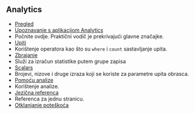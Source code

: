 
## <a name="analytics"></a>Analytics

- [Pregled](../articles/application-insights/app-insights-analytics.md)
- [Upoznavanje s aplikacijom Analytics](../articles/application-insights/app-insights-analytics-tour.md)
 - Počnite ovdje. Praktični vodič je prekrivajući glavne značajke.
- [Upiti](../articles/application-insights/app-insights-analytics-reference.md#queries)
 - Korištenje operatora kao što su `where` i `count` sastavljanje upita.
- [Zbrajanje](../articles/application-insights/app-insights-analytics-reference.md#aggregations)
 - Služi za izračun statistike putem grupe zapisa
- [Scalars](../articles/application-insights/app-insights-analytics-reference.md#scalars)
 - Brojevi, nizove i druge izraza koji se koriste za parametre upita obrasca.
- [Pomoću analize](../articles/application-insights/app-insights-analytics-using.md)
 - Korištenje analize.
- [Jezična referenca](../articles/application-insights/app-insights-analytics-reference.md)
 - Referenca za jednu stranicu.
- [Otklanjanje poteškoća](../articles/application-insights/app-insights-analytics-troubleshooting.md)
